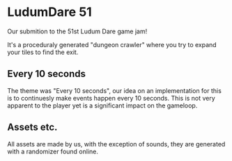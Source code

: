 # LudumDare 51
Our submition to the 51st Ludum Dare game jam!

It's a proceduraly generated "dungeon crawler" where you try to expand your tiles to find the exit. 

## Every 10 seconds
The theme was "Every 10 seconds", our idea on an implementation for this is to continuesly make events happen every 10 seconds.
This is not very apparent to the player yet is a significant impact on the gameloop.

## Assets etc.
All assets are made by us, with the exception of sounds, they are generated with a randomizer found online.

